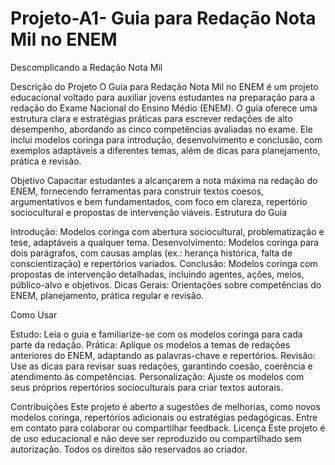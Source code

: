 # Projeto-A1- Guia para Redação Nota Mil no ENEM

Descomplicando a Redação Nota Mil

Descrição do Projeto
O Guia para Redação Nota Mil no ENEM é um projeto educacional voltado para auxiliar jovens estudantes na preparação para a redação do Exame Nacional do Ensino Médio (ENEM). O guia oferece uma estrutura clara e estratégias práticas para escrever redações de alto desempenho, abordando as cinco competências avaliadas no exame. Ele inclui modelos coringa para introdução, desenvolvimento e conclusão, com exemplos adaptáveis a diferentes temas, além de dicas para planejamento, prática e revisão.

Objetivo
Capacitar estudantes a alcançarem a nota máxima na redação do ENEM, fornecendo ferramentas para construir textos coesos, argumentativos e bem fundamentados, com foco em clareza, repertório sociocultural e propostas de intervenção viáveis.
Estrutura do Guia

Introdução: Modelos coringa com abertura sociocultural, problematização e tese, adaptáveis a qualquer tema.
Desenvolvimento: Modelos coringa para dois parágrafos, com causas amplas (ex.: herança histórica, falta de conscientização) e repertórios variados.
Conclusão: Modelos coringa com propostas de intervenção detalhadas, incluindo agentes, ações, meios, público-alvo e objetivos.
Dicas Gerais: Orientações sobre competências do ENEM, planejamento, prática regular e revisão.

Como Usar

Estudo: Leia o guia e familiarize-se com os modelos coringa para cada parte da redação.
Prática: Aplique os modelos a temas de redações anteriores do ENEM, adaptando as palavras-chave e repertórios.
Revisão: Use as dicas para revisar suas redações, garantindo coesão, coerência e atendimento às competências.
Personalização: Ajuste os modelos com seus próprios repertórios socioculturais para criar textos autorais.

Contribuições
Este projeto é aberto a sugestões de melhorias, como novos modelos coringa, repertórios adicionais ou estratégias pedagógicas. Entre em contato para colaborar ou compartilhar feedback.
Licença
Este projeto é de uso educacional e não deve ser reproduzido ou compartilhado sem autorização. Todos os direitos são reservados ao criador.
